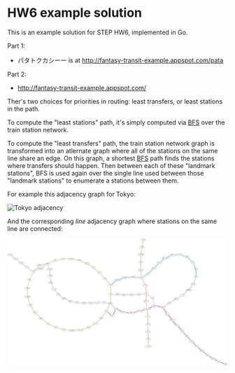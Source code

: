 # HW6 example solution

This is an example solution for STEP HW6, implemented in Go.

Part 1:

- パタトクカシーー is at http://fantasy-transit-example.appspot.com/pata

Part 2:

- http://fantasy-transit-example.appspot.com/

Ther's two choices for priorities in routing: least transfers, or least stations in the path.

To compute the "least stations" path, it's simply computed
via [BFS](https://en.wikipedia.org/wiki/Breadth-first_search) over the train
station network.

To compute the "least transfers" path, the train station network graph is
transformed into an atlernate graph where all of the stations on the same line
share an edge. On this graph, a
shortest [BFS](https://en.wikipedia.org/wiki/Breadth-first_search) path finds
the stations where transfers should happen. Then between each of these "landmark
stations", BFS is used again over the single line used between those "landmark
stations" to enumerate a stations between them.

For example this adjacency graph for Tokyo:

![Tokyo adjacency](tokyo.png)

And the corresponding *line* adjacency graph where stations on the same line are connected:

![Tokyo adjacency](tokyo-lines.png)
